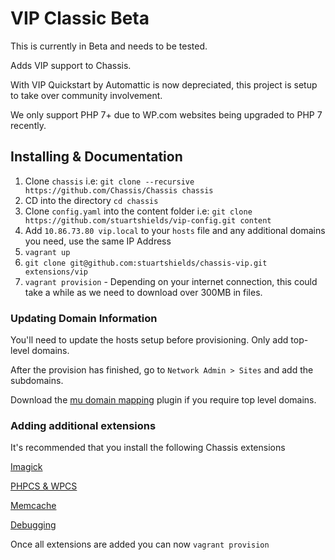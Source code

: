 # VIP Classic Beta

This is currently in Beta and needs to be tested.

Adds VIP support to Chassis.

With VIP Quickstart by Automattic is now depreciated, this project is setup to take over community involvement.

We only support PHP 7+ due to WP.com websites being upgraded to PHP 7 recently.

## Installing & Documentation

1. Clone `chassis` i.e: `git clone --recursive https://github.com/Chassis/Chassis chassis`
2. CD into the directory `cd chassis`
2. Clone `config.yaml` into the content folder i.e: `git clone https://github.com/stuartshields/vip-config.git content`
3. Add `10.86.73.80 vip.local` to your `hosts` file and any additional domains you need, use the same IP Address
4. `vagrant up`
5. `git clone git@github.com:stuartshields/chassis-vip.git extensions/vip`
6. `vagrant provision` - Depending on your internet connection, this could take a while as we need to download over 300MB in files.

### Updating Domain Information
You'll need to update the hosts setup before provisioning. Only add top-level domains.

After the provision has finished, go to `Network Admin > Sites` and add the subdomains.

Download the [mu domain mapping](https://wordpress.org/plugins/wordpress-mu-domain-mapping/) plugin if you require top level domains.

### Adding additional extensions
It's recommended that you install the following Chassis extensions

[Imagick](https://github.com/Chassis/Imagick)

[PHPCS & WPCS](https://github.com/Chassis/phpcs)

[Memcache](https://github.com/Chassis/memcache)

[Debugging](https://github.com/Chassis/Debugging)

Once all extensions are added you can now `vagrant provision`
